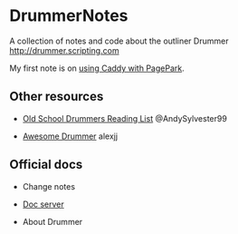 # DrummerNotes

A collection of notes and code about the outliner Drummer http://drummer.scripting.com

My first note is on <a href="https://github.com/papascott/DrummerNotes/blob/main/caddy.md">using Caddy with PagePark</a>. 

## Other resources

- <a href="http://oldschooldrummers.andysylvester.com/">Old School Drummers Reading List</a>  @AndySylvester99

- <a href="https://github.com/alexjj/awesome-drummer">Awesome Drummer</a> alexjj

## Official docs

- Change notes

- <a href="http://docserver.scripting.com/">Doc server</a>

- About Drummer

